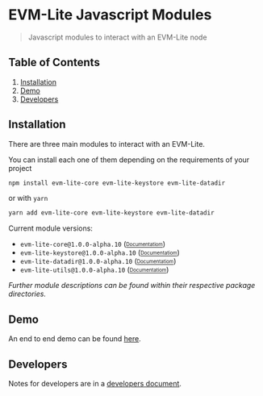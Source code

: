 # EVM-Lite Javascript Modules

> Javascript modules to interact with an EVM-Lite node

## Table of Contents

1. [Installation](#installation)
2. [Demo](#Demo)
3. [Developers](#developers)

## Installation

There are three main modules to interact with an EVM-Lite.

You can install each one of them depending on the requirements of your project

```bash
npm install evm-lite-core evm-lite-keystore evm-lite-datadir
```

or with `yarn`

```bash
yarn add evm-lite-core evm-lite-keystore evm-lite-datadir
```

Current module versions:

-   `evm-lite-core@1.0.0-alpha.10` ([<sub><sup>Documentatiom</sup></sub>](packages/core/README.md))
-   `evm-lite-keystore@1.0.0-alpha.10` ([<sub><sup>Documentatiom</sup></sub>](packages/keystore/README.md))
-   `evm-lite-datadir@1.0.0-alpha.10` ([<sub><sup>Documentatiom</sup></sub>](packages/datadir/README.md))
-   `evm-lite-utils@1.0.0-alpha.10` ([<sub><sup>Documentatiom</sup></sub>](packages/utils/README.md))

_Further module descriptions can be found within their respective package directories._

## Demo

An end to end demo can be found [here](demo/README.md).

## Developers

Notes for developers are in a [developers document](docs/developers.md).

